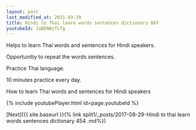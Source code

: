 ```yaml
---
layout: post
last_modified_at: 2021-03-29
title: Hindi to Thai learn words sentences dictionary 887 
youtubeId: JaBDNNzfLTg
---
```

 
 
Helps to learn Thai words and sentences for Hindi speakers.

Opportunitiy to repeat the words sentences. 

Practice Thai language. 
 
10 minutes practice every day. 
 
How to learn Thai words and sentences for Hindi speakers 
 
{% include youtubePlayer.html id=page.youtubeId %}
 
 
[Next]({{ site.baseurl }}{% link  split1/_posts/2017-08-29-Hindi to thai learn words sentences dictionary 454 .md%})
 
